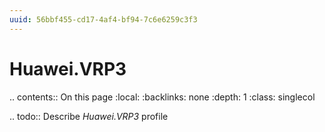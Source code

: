 ```yaml
---
uuid: 56bbf455-cd17-4af4-bf94-7c6e6259c3f3
---
```



# Huawei.VRP3

.. contents:: On this page
    :local:
    :backlinks: none
    :depth: 1
    :class: singlecol

.. todo::
    Describe *Huawei.VRP3* profile

